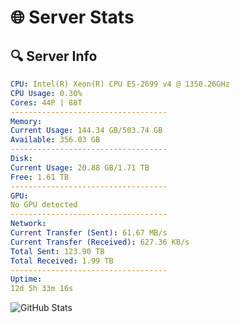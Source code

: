 # 🌐 Server Stats
## 🔍 Server Info
```yaml
CPU: Intel(R) Xeon(R) CPU E5-2699 v4 @ 1350.26GHz
CPU Usage: 0.30%
Cores: 44P | 88T
-----------------------------------
Memory:
Current Usage: 144.34 GB/503.74 GB
Available: 356.03 GB
-----------------------------------
Disk:
Current Usage: 20.88 GB/1.71 TB
Free: 1.61 TB
-----------------------------------
GPU:
No GPU detected
-----------------------------------
Network:
Current Transfer (Sent): 61.67 MB/s
Current Transfer (Received): 627.36 KB/s
Total Sent: 123.90 TB
Total Received: 1.99 TB
-----------------------------------
Uptime:
12d 5h 33m 16s
```
![GitHub Stats](https://img.shields.io/badge/Updated-2025-02-20_04:16:34-blue)